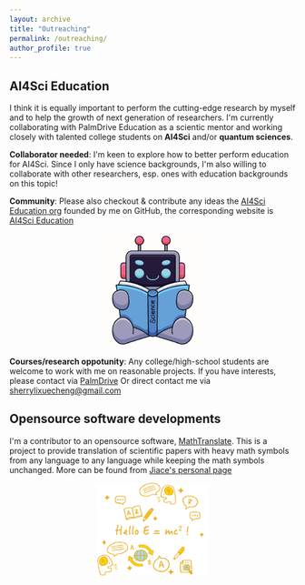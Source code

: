 ```yaml
---
layout: archive
title: "Outreaching"
permalink: /outreaching/
author_profile: true
---
```


## AI4Sci Education 
I think it is equally important to perform the cutting-edge research by myself and to help the growth of next generation of researchers. I'm currently collaborating with PalmDrive Education as a scientic mentor and working closely with talented college students on **AI4Sci** and/or **quantum sciences**. 

**Collaborator needed**: I'm keen to explore how to better perform education for AI4Sci. Since I only have science backgrounds, I'm also willing to collaborate with other researchers, esp. ones with education backgrounds on this topic!

**Community**: Please also checkout & contribute any ideas the [AI4Sci Education org](https://github.com/AI4SciEdu) founded by me on GitHub, the corresponding website is [AI4Sci Education](https://ai4sciedu.github.io)

<p align="center">
<img src="../images/prof_pic.jpg"  width="200" >
</p>

**Courses/research oppotunity**: Any college/high-school students are welcome to work with me on reasonable projects. If you have interests, please contact via [PalmDrive](https://palmdrive.cn) Or direct contact me via sherrylixuecheng@gmail.com


## Opensource software developments
I'm a contributor to an opensource software, [MathTranslate](https://github.com/SUSYUSTC/MathTranslate). This is a project to provide translation of scientific papers with heavy math symbols from any language to any language while keeping the math symbols unchanged. More can be found from [Jiace's personal page](https://susyustc.github.io/mathtranslate/)

<p align="center">
<img src="../images/logo.jpg"  width="200" >
</p>

